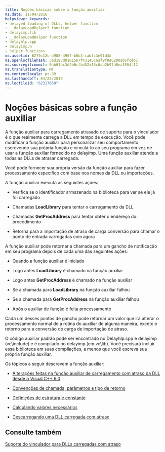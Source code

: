 ```yaml
---
title: Noções básicas sobre a função auxiliar
ms.date: 11/04/2016
helpviewer_keywords:
- delayed loading of DLLs, helper function
- __delayLoadHelper2 function
- delayimp.lib
- __delayLoadHelper function
- delayhlp.cpp
- delayimp.h
- helper functions
ms.assetid: 6279c12c-d908-4967-b0b3-cabfc3e91d3d
ms.openlocfilehash: 3ad193d0101507f43145c6af9f8e6200ab6fcdb5
ms.sourcegitcommit: 0ab61bc3d2b6cfbd52a16c6ab2b97a8ea1864f12
ms.translationtype: MT
ms.contentlocale: pt-BR
ms.lasthandoff: 04/23/2019
ms.locfileid: "62317660"
---
```

# <a name="understanding-the-helper-function"></a>Noções básicas sobre a função auxiliar

A função auxiliar para carregamento atrasado de suporte para o vinculador é o que realmente carrega a DLL em tempo de execução. Você pode modificar a função auxiliar para personalizar seu comportamento escrevendo sua própria função e vinculá-lo ao seu programa em vez de usar a função auxiliar fornecido no delayimp. Uma função auxiliar atende a todas as DLLs de atrasar carregada.

Você pode fornecer sua própria versão da função auxiliar para fazer processamento específico com base nos nomes da DLL ou importações.

A função auxiliar executa as seguintes ações:

- Verifica se o identificador armazenado na biblioteca para ver se ele já foi carregado

- Chamadas **LoadLibrary** para tentar o carregamento da DLL

- Chamadas **GetProcAddress** para tentar obter o endereço do procedimento

- Retorna para a importação de atraso de carga conversão para chamar o ponto de entrada carregadas com agora

A função auxiliar pode retornar a chamada para um gancho de notificação em seu programa depois de cada uma das seguintes ações:

- Quando a função auxiliar é iniciado

- Logo antes **LoadLibrary** é chamado na função auxiliar

- Logo antes **GetProcAddress** é chamado na função auxiliar

- Se a chamada para **LoadLibrary** na função auxiliar falhou

- Se a chamada para **GetProcAddress** na função auxiliar falhou

- Após o auxiliar de função é feita processamento

Cada um desses pontos de gancho pode retornar um valor que irá alterar o processamento normal de a rotina do auxiliar de alguma maneira, exceto o retorno para a conversão de carga de importação de atraso.

O código auxiliar padrão pode ser encontrado no Delayhlp.cpp e delayimp (vc\include) e é compilado no delayimp (em vc\lib). Você precisará incluir essa biblioteca em suas compilações, a menos que você escreva sua própria função auxiliar.

Os tópicos a seguir descrevem a função auxiliar:

- [Alterações feitas na função auxiliar de carregamento com atraso da DLL desde o Visual C++ 6.0](changes-in-the-dll-delayed-loading-helper-function-since-visual-cpp-6-0.md)

- [Convenções de chamada, parâmetros e tipo de retorno](calling-conventions-parameters-and-return-type.md)

- [Definições de estrutura e constante](structure-and-constant-definitions.md)

- [Calculando valores necessários](calculating-necessary-values.md)

- [Descarregando uma DLL carregada com atraso](explicitly-unloading-a-delay-loaded-dll.md)

## <a name="see-also"></a>Consulte também

[Suporte do vinculador para DLLs carregadas com atraso](linker-support-for-delay-loaded-dlls.md)
